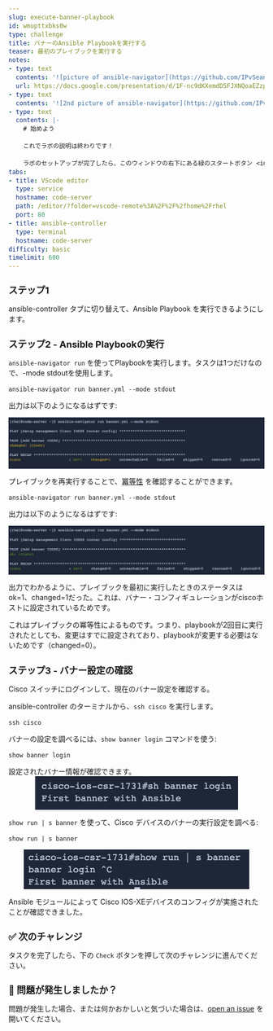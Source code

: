```yaml
---
slug: execute-banner-playbook
id: wmupttxbks0w
type: challenge
title: バナーのAnsible Playbookを実行する
teaser: 最初のプレイブックを実行する
notes:
- type: text
  contents: '![picture of ansible-navigator](https://github.com/IPvSean/pictures_for_github/blob/master/ansible-navigator.png?raw=true)'
  url: https://docs.google.com/presentation/d/1F-nc9dKXemdD5FJXNQoaEZzp_eADTSDKpXLLu4jYapI/edit?usp=sharing
- type: text
  contents: '![2nd picture of ansible-navigator](https://github.com/IPvSean/pictures_for_github/blob/master/ansible-navigator-2.png?raw=true)'
- type: text
  contents: |-
    # 始めよう

    これでラボの説明は終わりです！

    ラボのセットアップが完了したら、このウィンドウの右下にある緑のスタートボタン <img src="https://github.com/IPvSean/pictures_for_github/blob/master/start_button.png?raw=true" width="100px" align="left"> をクリックしてください。
tabs:
- title: VScode editor
  type: service
  hostname: code-server
  path: /editor/?folder=vscode-remote%3A%2F%2F%2fhome%2Frhel
  port: 80
- title: ansible-controller
  type: terminal
  hostname: code-server
difficulty: basic
timelimit: 600
---
```

ステップ1
===

ansible-controller タブに切り替えて、Ansible Playbook を実行できるようにします。


ステップ2 - Ansible Playbookの実行
===

`ansible-navigator run` を使ってPlaybookを実行します。タスクは1つだけなので、-mode stdoutを使用します。

```
ansible-navigator run banner.yml --mode stdout
```
出力は以下のようになるはずです:

![banner_execution_stdout](../assets/banner_execution_stdout.png)

プレイブックを再実行することで、[冪等性](https://en.wikipedia.org/wiki/Idempotence) を確認することができます。

```
ansible-navigator run banner.yml --mode stdout
```

出力は以下のようになるはずです:

![idempotency](../assets/idempotency.png)

出力でわかるように、プレイブックを最初に実行したときのステータスはok=1、changed=1だった。これは、バナー・コンフィギュレーションがciscoホストに設定されているためです。

これはプレイブックの冪等性によるものです。つまり、playbookが2回目に実行されたとしても、変更はすでに設定されており、playbookが変更する必要はないためです（changed=0）。

ステップ3 - バナー設定の確認
===

Cisco スイッチにログインして、現在のバナー設定を確認する。

ansible-controller のターミナルから、`ssh cisco` を実行します。

```
ssh cisco
```

バナーの設定を調べるには、`show banner login` コマンドを使う:

```
show banner login
```

設定されたバナー情報が確認できます。
![postrun_showbanner](../assets/postrun_showbanner.png)


`show run | s banner` を使って、Cisco デバイスのバナーの実行設定を調べる:

```
show run | s banner
```

![postrun_showrun](../assets/postrun_showrun.png)

Ansible モジュールによって Cisco IOS-XEデバイスのコンフィグが実施されたことが確認できました。

✅ 次のチャレンジ
===
タスクを完了したら、下の `Check` ボタンを押して次のチャレンジに進んでください。

🐛  問題が発生しましたか？
====

問題が発生した場合、または何かおかしいと気づいた場合は、[open an issue](https://github.com/ansible/instruqt/issues/new?labels=network-automation-playbook&title=Issue+with+Writing+First+Network+Playbook+execute-banner-playbook&assignees=dafmendo) を開いてください。

<style type="text/css" rel="stylesheet">
  .lightbox {
    display: none;
    position: fixed;
    justify-content: center;
    align-items: center;
    z-index: 999;
    top: 0;
    left: 0;
    right: 0;
    bottom: 0;
    padding: 1rem;
    background: rgba(0, 0, 0, 0.8);
    margin-left: auto;
    margin-right: auto;
    margin-top: auto;
    margin-bottom: auto;
  }
  .lightbox:target {
    display: flex;
  }
  .lightbox img {
    /* max-height: 100% */
    max-width: 60%;
    max-height: 60%;
  }
  img {
    display: block;
    margin-left: auto;
    margin-right: auto;
  }
  h1 {
    font-size: 18px;
  }
    h2 {
    font-size: 16px;
    font-weight: 600
  }
    h3 {
    font-size: 14px;
    font-weight: 600
  }
  p span {
    font-size: 14px;
  }
  ul li span {
    font-size: 14px
  }
</style>
